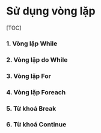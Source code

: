 # Sử dụng vòng lặp

[TOC]

### 1. Vòng lặp While 



### 2. Vòng lặp do While 



### 3. Vòng lặp For 



### 4. Vòng lặp Foreach 



### 5. Từ khoá Break 



### 6. Từ khoá Continue